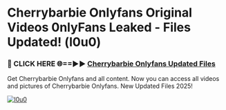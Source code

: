 # Cherrybarbie Onlyfans Original Videos 0nlyFans Leaked - Files Updated! (l0u0)

<h3>🔴 CLICK HERE 🌐==►► <a href="https://tinyurl.com/ehrbuxhb" rel="nofollow">Cherrybarbie Onlyfans Updated Files</a></h3>

Get Cherrybarbie Onlyfans and all content. Now you can access all videos and pictures of Cherrybarbie Onlyfans. New Updated Files 2025!

[![l0u0](https://i.imgur.com/lVYEuWS.gif)](https://tinyurl.com/ehrbuxhb)
